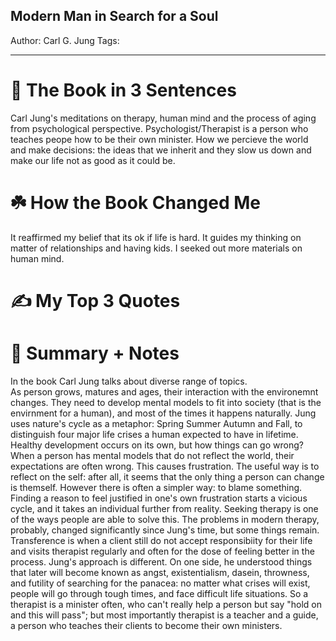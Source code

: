 ## Modern Man in Search for a Soul

Author: Carl G. Jung
Tags:

---

# 🚀 The Book in 3 Sentences
Carl Jung's meditations on therapy, human mind and the process of aging from psychological perspective. Psychologist/Therapist is a person who teaches peope how to be their own minister. How we percieve the world and make decisions: the ideas that we inherit and they slow us down and make our life not as good as it could be.

# ☘️ How the Book Changed Me

It reaffirmed my belief that its ok if life is hard. It guides my thinking on matter of relationships and having kids. I seeked out more materials on human mind. 

# ✍️ My Top 3 Quotes

# 📒 Summary + Notes

In the book Carl Jung talks about diverse range of topics.  
As person grows, matures and ages, their interaction with the environemnt changes. They need to develop mental models to fit into society (that is the envirnment for a human), and most of the times it happens naturally. 
Jung uses nature's cycle as a metaphor: Spring Summer Autumn and Fall, to distinguish four major life crises a human expected to have in lifetime. 
Healthy development occurs on its own, but how things can go wrong?
When a person has mental models that do not reflect the world, their expectations are often wrong. This causes frustration. The useful way is to reflect on the self: after all, it seems that the only thing a person can change is themself. However there is often a simpler way: to blame something. Finding a reason to feel justified in one's own frustration starts a vicious cycle, and it takes an individual further from reality. Seeking therapy is one of the ways people are able to solve this. 
The problems in modern therapy, probably, changed significantly since Jung's time, but some things remain. Transference is when a client still do not accept responsibiity for their life and visits therapist regularly and often for the dose of feeling better in the process. Jung's approach is different. On one side, he understood things that later will become known as angst, existentialism, dasein, throwness, and futility of searching for the panacea: no matter what crises will exist, people will go through tough times, and face difficult life situations. So a therapist is a minister often, who can't really help a person but say "hold on and this will pass"; but most importantly therapist is a teacher and a guide, a person who teaches their clients to become their own ministers. 

